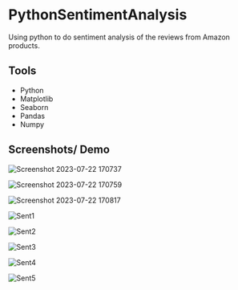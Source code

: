 # PythonSentimentAnalysis

Using python to do sentiment analysis of the reviews from Amazon products.

## Tools
- Python
- Matplotlib
- Seaborn
- Pandas
- Numpy

## Screenshots/ Demo

![Screenshot 2023-07-22 170737](https://github.com/GerardRosario/PythonSentimentAnalysis/assets/55461102/34b1c2b6-7d12-48d5-b06a-25ce84c63b67)

![Screenshot 2023-07-22 170759](https://github.com/GerardRosario/PythonSentimentAnalysis/assets/55461102/6cb2a796-dbf6-40e4-ade6-7ed6ca3b9405)

![Screenshot 2023-07-22 170817](https://github.com/GerardRosario/PythonSentimentAnalysis/assets/55461102/80320af5-9078-4486-aa8e-9a5dc137193f)

![Sent1](https://github.com/GerardRosario/PythonSentimentAnalysis/assets/55461102/a6c4fa49-2503-476d-a880-13f225f1973c)

![Sent2](https://github.com/GerardRosario/PythonSentimentAnalysis/assets/55461102/535aa493-e97f-4467-a619-8b13ca506b66)

![Sent3](https://github.com/GerardRosario/PythonSentimentAnalysis/assets/55461102/194e2d23-b3f8-421d-bcc6-ebcba68bfad9)

![Sent4](https://github.com/GerardRosario/PythonSentimentAnalysis/assets/55461102/fac90f31-f799-464b-8195-935527de0aa5)

![Sent5](https://github.com/GerardRosario/PythonSentimentAnalysis/assets/55461102/acd83499-6464-4419-af3b-87f71bad7e21)
